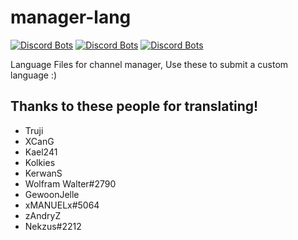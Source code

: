 # manager-lang
[![Discord Bots](https://discordbots.org/api/widget/status/345612130122334209.png)](https://discordbots.org/bot/345612130122334209)
[![Discord Bots](https://discordbots.org/api/widget/servers/345612130122334209.png)](https://discordbots.org/bot/345612130122334209)
[![Discord Bots](https://discordbots.org/api/widget/lib/345612130122334209.png)](https://discordbots.org/bot/345612130122334209)

Language Files for channel manager, Use these to submit a custom language :)


## Thanks to these people for translating!
- Truji
- XCanG
- Kael241
- Kolkies
- KerwanS
- Wolfram Walter#2790
- GewoonJelle
- xMANUELx#5064
- zAndryZ
- Nekzus#2212
